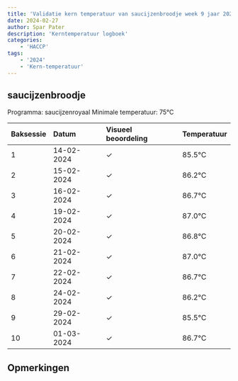 ```yaml
---
title: 'Validatie kern temperatuur van saucijzenbroodje week 9 jaar 2024'
date: 2024-02-27
author: Spar Pater
description: 'Kerntemperatuur logboek'
categories:
    - 'HACCP'
tags:
    - '2024'
    - 'Kern-temperatuur'
---
```


## saucijzenbroodje

Programma: saucijzenroyaal
Minimale temperatuur: 75°C

| Baksessie | Datum | Visueel beoordeling | Temperatuur |
|:---|:---|:---|:---|
| 1 | 14-02-2024 | &check; | 85.5°C |
| 2 | 15-02-2024 | &check; | 86.2°C |
| 3 | 16-02-2024 | &check; | 86.7°C |
| 4 | 19-02-2024 | &check; | 87.0°C |
| 5 | 20-02-2024 | &check; | 86.8°C |
| 6 | 21-02-2024 | &check; | 87.0°C |
| 7 | 22-02-2024 | &check; | 86.7°C |
| 8 | 24-02-2024 | &check; | 86.2°C |
| 9 | 29-02-2024 | &check; | 85.5°C |
| 10 | 01-03-2024 | &check; | 86.7°C |

## Opmerkingen


